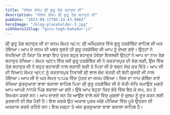 ```yaml
---
title: "ਜੀਵਨ ਸੰਖੇਪ ਸ਼ੀ੍ ਗੁਰੂ ਤੇਗ ਬਹਾਦੁਰ ਜੀ"
description: "ਜੀਵਨ ਸੰਖੇਪ ਸ਼ੀ੍ ਗੁਰੂ ਤੇਗ ਬਹਾਦੁਰ ਜੀ"
pubDate: "2023-09-17T05:24:43.998Z"
heroImage: "/blog-placeholder-3.jpg"
sikhGuruJiSlug: "guru-tegh-bahadur-ji"
---
```


ਸ਼ੀ੍ ਗੁਰੂ ਤੇਗ ਬਹਾਦੁਰ ਜੀ ਦਾ ਜਨਮ ਸੰਮਤ ੧੬੭੮ ਸ਼ੀ੍ ਅੰਮਿ੍ਤਸਰ ਵਿੱਖੇ ਗੁਰੂ ਹਰਗੋਬਿੰਦ ਸਾਹਿਬ ਜੀ ਘਰ ਹੋਇਆ। ਆਪ ਦੇ ਜਨਮ ਦੀ ਖਬਰ ਸੁਣਦੇ ਹੀ ਗੁਰੂ ਹਰਗੋਬਿੰਦ ਜੀ ਆਪ ਨੂੰ ਦੇਖਣ ਗਏ। ਉਨ੍ਹਾਂ ਨੇ ਦੇਖਦਿਆਂ ਹੀ ਕਿਹਾ ਕਿ ਸਾਡਾ ਇਹ ਪੁੱਤਰ ਬਹੁਤ ਬਹਾਦੁਰ ਹੋਵੇਗਾ ਇਸਲਈ ਉਨ੍ਹਾਂ ਨੇ ਆਪ ਦਾ ਨਾਮ ਤੇਗ ਬਹਾਦੁਰ ਰੱਖਿਆ।
ਸੰਮਤ ੧੬੯੧ ਵਿੱਚ ਜਦੋਂ ਗੁਰੂ ਹਰਗੋਬਿੰਦ ਜੀ ਨੇ ਕਰਤਾਰਪੁਰ ਦੀ ਜੰਗ ਲੜੀ, ਉਸ ਵਿੱਚ ਤੇਗ ਬਹਾਦੁਰ ਜੀ ਨੇ ਬਹੁਤ ਬਹਾਦਰੀ ਨਾਲ ਲੜਾਈ ਲੜੀ ਤੇ ਪਿਤਾ ਜੀ ਦੇ ਬਚਨ ਸੱਚ ਕਰ ਦਿੱਤੇ।
ਆਪ ਜੀ ਦੀ ਵਿਆਹ ਸੰਮਤ ੧੬੮੯ ਨੂੰ ਕਰਤਾਰਪੁਰ ਨਿਵਾਸੀ ਸ਼ੀ੍ ਲਾਲ ਚੰਦ ਖੱਤਰੀ ਦੀ ਬੇਟੀ ਗੁਜਰੀ ਜੀ ਨਾਲ ਹੋਇਆ।
ਆਪ ਜੀ ਦੇ ਘਰ ਸੰਮਤ ੧੭੨੩ ਵਿੱਚ ਪੁੱਤਰ ਦਾ ਜਨਮ ਹੋਇਆ। ਜਿਸ ਦਾ ਨਾਮ ਗੋਬਿੰਦ ਰਾਏ ਰੱਖਿਆ
ਗੁਰਦੁਆਰਾ ਬਾਬਾ ਬਕਾਲਾ ਸਾਹਿਬ
ਪਿਤਾ ਸ਼ੀ੍ ਗੁਰੂ ਹਰਗੋਬਿੰਦ ਜੀ ਦੇ ਜੋਤੀ-ਜੋਤਿ ਸਮਾਉਣ ਮਗਰੋਂ ਆਪ ਆਪਣੇ ਨਾਨਕੇ ਪਿੰਡ ਬਕਾਲਾ ਆ ਗਏ। ਉਥੇ ਆਪ ਬਹੁਤਾ ਚਿਰ ਭੋਰੇ ਵਿੱਚ ਬੈਠ ਕੇ ਜਪ, ਤਪ ਤੇ ਸਿਮਰਨ ਕਰਦੇ ਸਨ।
ਆਪ ਜਾਣਦੇ ਸਨ ਕਿ ਆਉਣ ਵਾਲੇ ਸਮੇਂ ਵਿੱਚ ਮੁਗਲਾਂ ਦੇ ਜ਼ੁਲਮ ਨੂੰ ਦੂਰ ਕਰਨ ਲਈ ਕੁਰਬਾਨੀ ਦੀ ਲੋੜ ਪੈਣੀ ਹੈ। ਇਸ ਕਰਕੇ ਉਹ ਅਕਾਲ ਪੁਰਖ ਅੱਗੇ ਪੀਖਿਆ ਵਿੱਚ ਪੂਰੇ ਉਤਰਨ ਦੀ ਅਰਦਾਸ ਕਰਦੇ ਰਹਿੰਦੇ ਸਨ।
ਇਸ ਜਗ੍ਹਾ ਤੇ ਅੱਜ ਗੁਰਦੁਆਰਾ ਬਾਬਾ ਬਕਾਲਾ ਸਾਹਿਬ ਹੈ।
